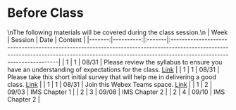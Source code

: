 Before Class
============================

\nThe following materials will be covered during the class session.\n
|   Week |   Session | Date   | Content                                                                                                                                                                                           |
|-------:|----------:|:-------|:--------------------------------------------------------------------------------------------------------------------------------------------------------------------------------------------------|
|      1 |         1 | 08/31  | Please review the syllabus to ensure you have an understanding of expectations for the class.  [Link](https://github.com/rpi-techfundamentals/ms-website-fall-2020/raw/master/files/syllabus.pdf) |
|      1 |         1 | 08/31  | Please take this short initial survey that will help me in delivering a good  class.  [Link](https://forms.gle/6T7UdT7dZWboufeS7)                                                                 |
|      1 |         1 | 08/31  | Join this Webex Teams space.  [Link](https://eurl.io/#YnuX1CwNt)                                                                                                                                  |
|      1 |         2 | 09/03  | IMS Chapter 1                                                                                                                                                                                     |
|      2 |         3 | 09/08  | IMS Chapter 2                                                                                                                                                                                     |
|      2 |         4 | 09/10  | IMS Chapter 2                                                                                                                                                                                     |